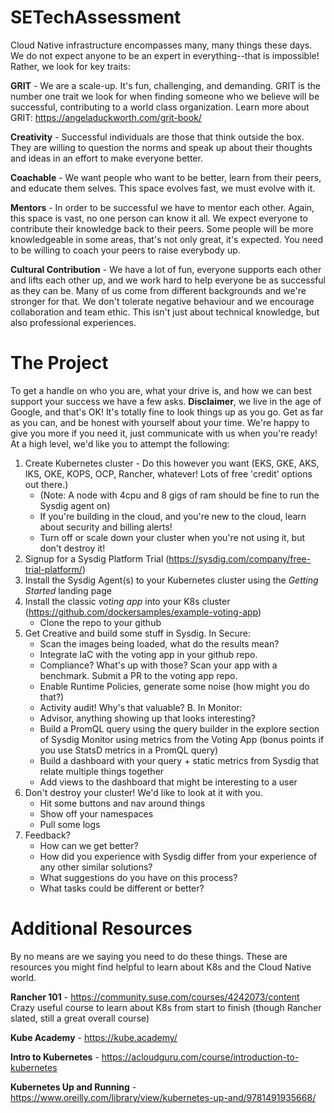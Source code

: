 # SETechAssessment

Cloud Native infrastructure encompasses many, many things these days. We do not expect anyone to be an expert in everything--that is impossible! Rather, we look for key traits:

**GRIT** - We are a scale-up. It's fun, challenging, and demanding. GRIT is the number one trait we look for when finding someone who we believe will be successful, contributing to a world class organization.  Learn more about GRIT: https://angeladuckworth.com/grit-book/

**Creativity** - Successful individuals are those that think outside the box. They are willing to question the norms and speak up about their thoughts and ideas in an effort to make everyone better.

**Coachable** - We want people who want to be better, learn from their peers, and educate them selves. This space evolves fast, we must evolve with it.

**Mentors** - In order to be successful we have to mentor each other. Again, this space is vast, no one person can know it all. We expect everyone to contribute their knowledge back to their peers. Some people will be more knowledgeable in some areas, that's not only great, it's expected. You need to be willing to coach your peers to raise everybody up.

**Cultural Contribution** - We have a lot of fun, everyone supports each other and lifts each other up, and we work hard to help everyone be as successful as they can be. Many of us come from different backgrounds and we're stronger for that. We don't tolerate negative behaviour and we encourage collaboration and team ethic. This isn't just about technical knowledge, but also professional experiences.

# The Project

To get a handle on who you are, what your drive is, and how we can best support your success we have a few asks.  **Disclaimer**, we live in the age of Google, and that's OK! It's totally fine to look things up as you go. Get as far as you can, and be honest with yourself about your time. We're happy to give you more if you need it, just communicate with us when you're ready! At a high level, we'd like you to attempt the following:

1. Create Kubernetes cluster - Do this however you want (EKS, GKE, AKS, IKS, OKE, KOPS, OCP, Rancher, whatever! Lots of free 'credit' options out there.)
    - (Note: A node with 4cpu and 8 gigs of ram should be fine to run the Sysdig agent on)
    - If you're building in the cloud, and you're new to the cloud, learn about security and billing alerts!
    - Turn off or scale down your cluster when you're not using it, but don't destroy it!
3. Signup for a Sysdig Platform Trial (https://sysdig.com/company/free-trial-platform/)
4. Install the Sysdig Agent(s) to your Kubernetes cluster using the *Getting Started* landing page
5. Install the classic *voting app* into your K8s cluster (https://github.com/dockersamples/example-voting-app)
    - Clone the repo to your github
6. Get Creative and build some stuff in Sysdig.
  In Secure:
    - Scan the images being loaded, what do the results mean?
    - Integrate IaC with the voting app in your github repo.
    - Compliance? What's up with those? Scan your app with a benchmark. Submit a PR to the voting app repo.
    - Enable Runtime Policies, generate some noise (how might you do that?)
    - Activity audit! Why's that valuable?
  B. In Monitor:
    - Advisor, anything showing up that looks interesting?
    - Build a PromQL query using the query builder in the explore section of Sysdig Monitor using metrics from the Voting App (bonus points if you use StatsD metrics in a PromQL query)
    - Build a dashboard with your query + static metrics from Sysdig that relate multiple things together
    - Add views to the dashboard that might be interesting to a user
7. Don't destroy your cluster! We'd like to look at it with you.
    - Hit some buttons and nav around things
    - Show off your namespaces
    - Pull some logs
8. Feedback? 
    - How can we get better? 
    - How did you experience with Sysdig differ from your experience of any other similar solutions?
    - What suggestions do you have on this process? 
    - What tasks could be different or better?

# Additional Resources

By no means are we saying you need to do these things. These are resources you might find helpful to learn about K8s and the Cloud Native world.

**Rancher 101** - https://community.suse.com/courses/4242073/content
Crazy useful course to learn about K8s from start to finish (though Rancher slated, still a great overall course)

**Kube Academy** - https://kube.academy/

**Intro to Kubernetes** - https://acloudguru.com/course/introduction-to-kubernetes

**Kubernetes Up and Running** - https://www.oreilly.com/library/view/kubernetes-up-and/9781491935668/
